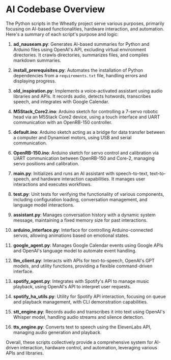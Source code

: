 # AI Codebase Overview

The Python scripts in the Wheatly project serve various purposes, primarily focusing on AI-based functionalities, hardware interaction, and automation. Here's a summary of each script's purpose and logic:

1. **ad_nauseam.py**: Generates AI-based summaries for Python and Arduino files using OpenAI's API, excluding virtual environment directories. It crawls directories, summarizes files, and compiles markdown summaries.

2. **install_prerequisites.py**: Automates the installation of Python dependencies from a `requirements.txt` file, handling errors and displaying progress.

3. **old_inspiration.py**: Implements a voice-activated assistant using audio libraries and APIs. It records audio, detects hotwords, transcribes speech, and integrates with Google Calendar.

4. **M5Stack_Core2.ino**: Arduino sketch for controlling a 7-servo robotic head via an M5Stack Core2 device, using a touch interface and UART communication with an OpenRB-150 controller.

5. **default.ino**: Arduino sketch acting as a bridge for data transfer between a computer and Dynamixel motors, using USB and serial communication.

6. **OpenRB-150.ino**: Arduino sketch for servo control and calibration via UART communication between OpenRB-150 and Core-2, managing servo positions and calibration.

7. **main.py**: Initializes and runs an AI assistant with speech-to-text, text-to-speech, and hardware interaction capabilities. It manages user interactions and executes workflows.

8. **test.py**: Unit tests for verifying the functionality of various components, including configuration loading, conversation management, and language model interactions.

9. **assistant.py**: Manages conversation history with a dynamic system message, maintaining a fixed memory size for past interactions.

10. **arduino_interface.py**: Interface for controlling Arduino-connected servos, allowing animations based on emotional states.

11. **google_agent.py**: Manages Google Calendar events using Google APIs and OpenAI's language model to automate event handling.

12. **llm_client.py**: Interacts with APIs for text-to-speech, OpenAI's GPT models, and utility functions, providing a flexible command-driven interface.

13. **spotify_agent.py**: Integrates with Spotify's API to manage music playback, using OpenAI's API to interpret user requests.

14. **spotify_ha_utils.py**: Utility for Spotify API interaction, focusing on queue and playback management, with CLI demonstration capabilities.

15. **stt_engine.py**: Records audio and transcribes it into text using OpenAI's Whisper model, handling audio streams and silence detection.

16. **tts_engine.py**: Converts text to speech using the ElevenLabs API, managing audio generation and playback.

Overall, these scripts collectively provide a comprehensive system for AI-driven interaction, hardware control, and automation, leveraging various APIs and libraries.